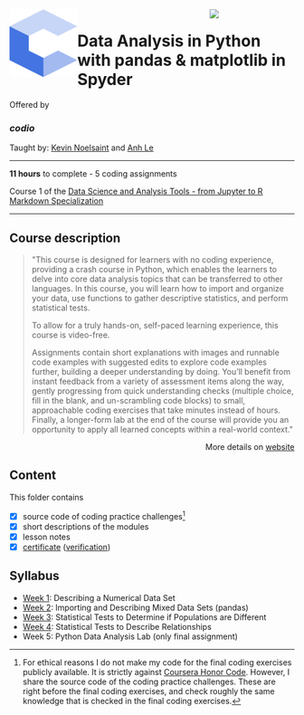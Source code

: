 <a href="https://www.coursera.org/learn/codio-data-analysis-in-python-with-pandas-and-matplotlib-in-spyder">
  <img src="/img/Data_Analysis_in_Python_with_pandas_&_matplotlib_in_Spyder_logo.png" width="150" align="right">
</a>

<img src="/img/codio_logo.svg" width="120" height="120" align="left">

# Data Analysis in Python with pandas & matplotlib in Spyder

Offered by 
### *codio*

Taught by: [Kevin Noelsaint](https://www.coursera.org/instructor/knoelsaint) and [Anh Le](https://www.coursera.org/instructor/ale)

---

**11 hours** to complete - 5 coding assignments

Course 1 of the [Data Science and Analysis Tools - from Jupyter to R Markdown Specialization](../) 

---

## Course description

>"This course is designed for learners with no coding experience, providing a crash course in Python, which enables the learners to delve into core data analysis topics that can be transferred to other languages. In this course, you will learn how to import and organize your data, use functions to gather descriptive statistics, and perform statistical tests.
>
>To allow for a truly hands-on, self-paced learning experience, this course is video-free.
>
>Assignments contain short explanations with images and runnable code examples with suggested edits to explore code examples further, building a deeper understanding by doing. You’ll benefit from instant feedback from a variety of assessment items along the way, gently progressing from quick understanding checks (multiple choice, fill in the blank, and un-scrambling code blocks) to small, approachable coding exercises that take minutes instead of hours. Finally, a longer-form lab at the end of the course will provide you an opportunity to apply all learned concepts within a real-world context."

<p align="right">More details on <a href="https://www.coursera.org/learn/codio-data-analysis-in-python-with-pandas-and-matplotlib-in-spyder">website</a></p>

## Content
This folder contains 
- [x] source code of coding practice challenges[^1]
- [x] short descriptions of the modules 
- [x] lesson notes 
- [x] [certificate](./Coursera_Certificate_Java_Basic_Structures_Arrays,_Strings,_and_Files.pdf) ([verification](https://coursera.org/verify/2EK459FLXRUP))

## Syllabus
- [Week 1](./Week%201): Describing a Numerical Data Set
- [Week 2](./Week%202): Importing and Describing Mixed Data Sets (pandas)
- [Week 3](./Week%203): Statistical Tests to Determine if Populations are Different
- [Week 4](./Week%204): Statistical Tests to Describe Relationships
- Week 5: Python Data Analysis Lab (only final assignment)

[^1]: For ethical reasons I do not make my code for the final coding exercises publicly available. It is strictly against [Coursera Honor Code](https://www.coursera.support/s/article/209818863-Coursera-Honor-Code?language=en_US). However, I share the source code of the coding practice challenges. These are right before the final coding exercises, and check roughly the same knowledge that is checked in the final coding exercises. 
